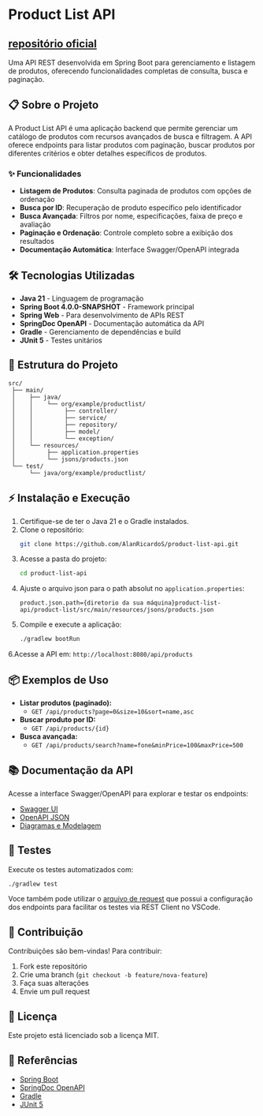# Product List API

## [repositório oficial](https://github.com/AlanRicardoS/product-list-api)

Uma API REST desenvolvida em Spring Boot para gerenciamento e listagem de produtos, oferecendo funcionalidades completas
de consulta, busca e paginação.

## 📋 Sobre o Projeto

A Product List API é uma aplicação backend que permite gerenciar um catálogo de produtos com recursos avançados de busca
e filtragem. A API oferece endpoints para listar produtos com paginação, buscar produtos por diferentes critérios e
obter detalhes específicos de produtos.

### ✨ Funcionalidades

- **Listagem de Produtos**: Consulta paginada de produtos com opções de ordenação
- **Busca por ID**: Recuperação de produto específico pelo identificador
- **Busca Avançada**: Filtros por nome, especificações, faixa de preço e avaliação
- **Paginação e Ordenação**: Controle completo sobre a exibição dos resultados
- **Documentação Automática**: Interface Swagger/OpenAPI integrada

## 🛠️ Tecnologias Utilizadas

- **Java 21** - Linguagem de programação
- **Spring Boot 4.0.0-SNAPSHOT** - Framework principal
- **Spring Web** - Para desenvolvimento de APIs REST
- **SpringDoc OpenAPI** - Documentação automática da API
- **Gradle** - Gerenciamento de dependências e build
- **JUnit 5** - Testes unitários

## 📁 Estrutura do Projeto

```
src/
 ├── main/
 │    ├── java/
 │    │    └── org/example/productlist/
 │    │         ├── controller/
 │    │         ├── service/
 │    │         ├── repository/
 │    │         ├── model/
 │    │         └── exception/
 │    └── resources/
 │         ├── application.properties
 │         └── jsons/products.json
 └── test/
      └── java/org/example/productlist/
```

## ⚡ Instalação e Execução

1. Certifique-se de ter o Java 21 e o Gradle instalados.
2. Clone o repositório:
   ```bash
   git clone https://github.com/AlanRicardoS/product-list-api.git
   ```
3. Acesse a pasta do projeto:
   ```bash
   cd product-list-api
   ```
4. Ajuste o arquivo json para o path absolut no `application.properties`:
   ```properties
   product.json.path={diretorio da sua máquina}product-list-api/product-list/src/main/resources/jsons/products.json
   ```
5. Compile e execute a aplicação:
   ```bash
   ./gradlew bootRun
   ```

6.Acesse a API em: `http://localhost:8080/api/products`

## 📦 Exemplos de Uso

- **Listar produtos (paginado):**
    - `GET /api/products?page=0&size=10&sort=name,asc`
- **Buscar produto por ID:**
    - `GET /api/products/{id}`
- **Busca avançada:**
    - `GET /api/products/search?name=fone&minPrice=100&maxPrice=500`

## 📚 Documentação da API

Acesse a interface Swagger/OpenAPI para explorar e testar os endpoints:

- [Swagger UI](http://localhost:8080/swagger-ui.html)
- [OpenAPI JSON](http://localhost:8080/v3/api-docs)
- [Diagramas e Modelagem](documents/DIAGRAMAS.md)

## 🧪 Testes

Execute os testes automatizados com:

```bash
./gradlew test
```

Voce também pode utilizar o [arquivo de request](requests/product-list.http) que possui a configuração dos endpoints
para facilitar os testes via REST Client no VSCode.

## 🤝 Contribuição

Contribuições são bem-vindas! Para contribuir:

1. Fork este repositório
2. Crie uma branch (`git checkout -b feature/nova-feature`)
3. Faça suas alterações
4. Envie um pull request

## 📄 Licença

Este projeto está licenciado sob a licença MIT.

## 🔗 Referências

- [Spring Boot](https://spring.io/projects/spring-boot)
- [SpringDoc OpenAPI](https://springdoc.org/)
- [Gradle](https://gradle.org/)
- [JUnit 5](https://junit.org/junit5/)
